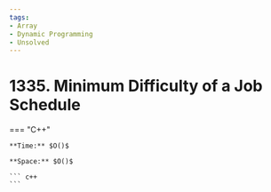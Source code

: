 ```yaml
---
tags:
- Array
- Dynamic Programming
- Unsolved
---
```



# 1335. Minimum Difficulty of a Job Schedule

=== "C++"

    **Time:** $O()$

    **Space:** $O()$

    ``` c++
    ```